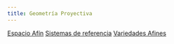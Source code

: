 ```yaml
---
title: Geometría Proyectiva
---
```

[Espacio Afín](EspacioAfin)
[Sistemas de referencia](SisRef.md)
[Variedades Afines](VariedadesAfines.pdf)


